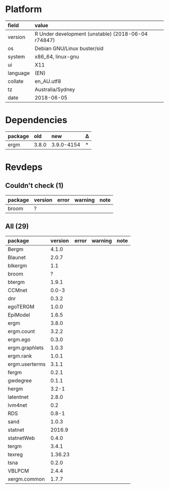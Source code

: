 # Platform

|field    |value                                              |
|:--------|:--------------------------------------------------|
|version  |R Under development (unstable) (2018-06-04 r74847) |
|os       |Debian GNU/Linux buster/sid                        |
|system   |x86_64, linux-gnu                                  |
|ui       |X11                                                |
|language |(EN)                                               |
|collate  |en_AU.utf8                                         |
|tz       |Australia/Sydney                                   |
|date     |2018-06-05                                         |

# Dependencies

|package |old   |new        |Δ  |
|:-------|:-----|:----------|:--|
|ergm    |3.8.0 |3.9.0-4154 |*  |

# Revdeps

## Couldn't check (1)

|package |version |error |warning |note |
|:-------|:-------|:-----|:-------|:----|
|broom   |?       |      |        |     |

## All (29)

|package        |version |error |warning |note |
|:--------------|:-------|:-----|:-------|:----|
|Bergm          |4.1.0   |      |        |     |
|Blaunet        |2.0.7   |      |        |     |
|blkergm        |1.1     |      |        |     |
|broom          |?       |      |        |     |
|btergm         |1.9.1   |      |        |     |
|CCMnet         |0.0-3   |      |        |     |
|dnr            |0.3.2   |      |        |     |
|egoTERGM       |1.0.0   |      |        |     |
|EpiModel       |1.6.5   |      |        |     |
|ergm           |3.8.0   |      |        |     |
|ergm.count     |3.2.2   |      |        |     |
|ergm.ego       |0.3.0   |      |        |     |
|ergm.graphlets |1.0.3   |      |        |     |
|ergm.rank      |1.0.1   |      |        |     |
|ergm.userterms |3.1.1   |      |        |     |
|fergm          |0.2.1   |      |        |     |
|gwdegree       |0.1.1   |      |        |     |
|hergm          |3.2-1   |      |        |     |
|latentnet      |2.8.0   |      |        |     |
|lvm4net        |0.2     |      |        |     |
|RDS            |0.8-1   |      |        |     |
|sand           |1.0.3   |      |        |     |
|statnet        |2016.9  |      |        |     |
|statnetWeb     |0.4.0   |      |        |     |
|tergm          |3.4.1   |      |        |     |
|texreg         |1.36.23 |      |        |     |
|tsna           |0.2.0   |      |        |     |
|VBLPCM         |2.4.4   |      |        |     |
|xergm.common   |1.7.7   |      |        |     |

